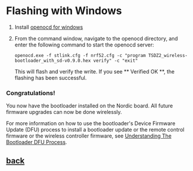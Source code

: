 # Flashing with Windows

1. Install [openocd for windows](https://gnutoolchains.com/arm-eabi/openocd/)
2.  From the command window, navigate to the openocd directory, and enter the following command to start the openocd server:
   
    ```
    openocd.exe -f stlink.cfg -f nrf52.cfg -c "program TSDZ2_wireless-bootloader_with_sd-v0.9.0.hex verify" -c "exit"
    ```  
   
    This will flash and verify the write.
    If you see ** Verified OK **, the flashing has been successful.

### Congratulations!

 You now have the bootloader installed on the Nordic board.
 All future firmware upgrades can now be done wirelessly.

 For more information on how to use the bootloader's Device Firmware Update (DFU) process to install a bootloader update or the remote control firmware or the wireless controller firmware, see [Understanding The Bootloader DFU Process](./dfu.md).


## [back](getting_started.md)
